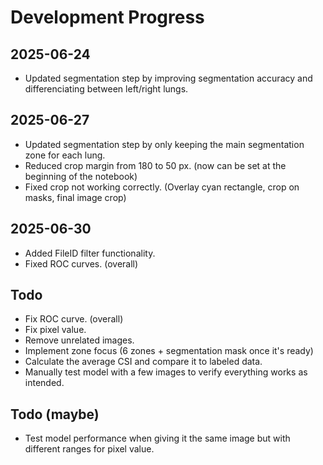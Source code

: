 # Development Progress

## 2025-06-24
- Updated segmentation step by improving segmentation accuracy and differenciating between left/right lungs.

## 2025-06-27
- Updated segmentation step by only keeping the main segmentation zone for each lung.
- Reduced crop margin from 180 to 50 px. (now can be set at the beginning of the notebook)
- Fixed crop not working correctly. (Overlay cyan rectangle, crop on masks, final image crop)

## 2025-06-30
- Added FileID filter functionality.
- Fixed ROC curves. (overall)

## Todo
- Fix ROC curve. (overall)
- Fix pixel value.
- Remove unrelated images.
- Implement zone focus (6 zones + segmentation mask once it's ready)
- Calculate the average CSI and compare it to labeled data.
- Manually test model with a few images to verify everything works as intended.

## Todo (maybe)
- Test model performance when giving it the same image but with different ranges for pixel value.